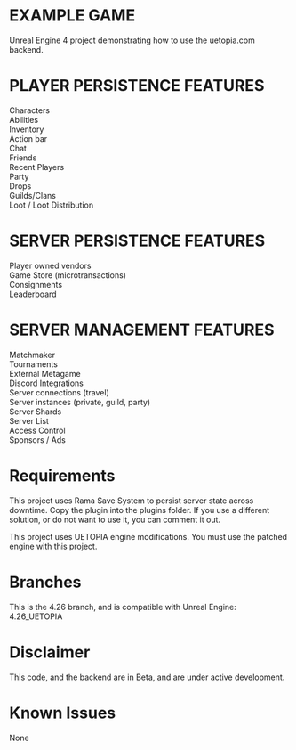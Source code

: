 # EXAMPLE GAME
Unreal Engine 4 project demonstrating how to use the uetopia.com backend.

# PLAYER PERSISTENCE FEATURES
Characters  
Abilities  
Inventory  
Action bar  
Chat  
Friends  
Recent Players  
Party  
Drops  
Guilds/Clans  
Loot / Loot Distribution  

# SERVER PERSISTENCE FEATURES
Player owned vendors  
Game Store (microtransactions)  
​​​​​​​Consignments  
Leaderboard  

# SERVER MANAGEMENT FEATURES
Matchmaker  
Tournaments  
External Metagame  
Discord Integrations  
Server connections (travel)  
Server instances (private, guild, party)  
Server Shards  
Server List  
Access Control  
Sponsors / Ads  

# Requirements
This project uses Rama Save System to persist server state across downtime.  Copy the plugin into the plugins folder.  If you use a different solution, or do not want to use it, you can comment it out.  

This project uses UETOPIA engine modifications.  You must use the patched engine with this project.

# Branches
This is the 4.26 branch, and is compatible with Unreal Engine:  4.26_UETOPIA

# Disclaimer
This code, and the backend are in Beta, and are under active development.

# Known Issues
None

